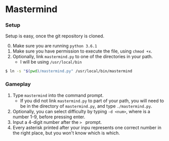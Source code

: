 # Mastermind

### Setup

Setup is easy, once the git repository is cloned.

0. Make sure you are running `python 3.6.1`
1. Make sure you have permission to execute the file, using `chmod +x`.
2. Optionally, link `mastermind.py` to one of the directories in your path.
    - I will be using `/usr/local/bin`

```bash
$ ln -s "$(pwd)/mastermind.py" /usr/local/bin/mastermind
```
### Gameplay

1. Type `mastermind` into the command prompt.
    - If you did not link `mastermind.py` to part of your path, you will need
      to be in the directory of `mastermind.py`, and type `./mastermind.py`.
2. Optionally, you can select difficulty by typing `-d <num>`, where <num> is a
    number 1-9, before pressing enter.
3. Input a 4-digit number after the `> ` prompt.
4. Every asterisk printed after your inpu represents one correct number in the
    right place, but you won't know which is which.
